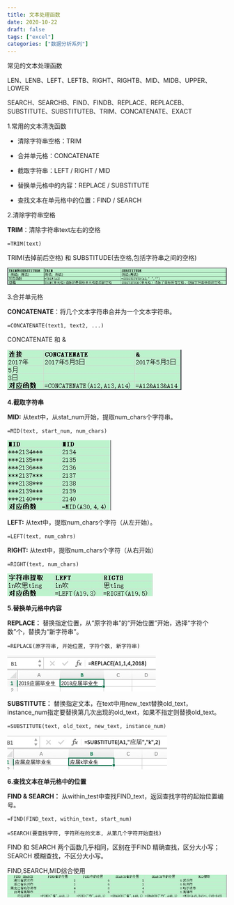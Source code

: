 ```yaml
---
title: 文本处理函数
date: 2020-10-22
draft: false
tags: ["excel"]
categories: ["数据分析系列"]
---
```


常见的文本处理函数

LEN、LENB、LEFT、LEFTB、RIGHT、RIGHTB、MID、MIDB、UPPER、LOWER

SEARCH、SEARCHB、FIND、FINDB、REPLACE、REPLACEB、SUBSTITUTE、SUBSTITUTEB、TRIM、CONCATENATE、EXACT


1.常用的文本清洗函数

- 清除字符串空格：TRIM

- 合并单元格：CONCATENATE

- 截取字符串：LEFT / RIGHT / MID

- 替换单元格中的内容：REPLACE / SUBSTITUTE

- 查找文本在单元格中的位置：FIND / SEARCH

2.清除字符串空格

**TRIM**：清除字符串text左右的空格

```
=TRIM(text)
```

TRIM(去掉前后空格) 和 SUBSTITUDE(去空格,包括字符串之间的空格)

![TRIM](/images/202009/10/TRIM.jpg)

3.合并单元格

**CONCATENATE**：将几个文本字符串合并为一个文本字符串。

```
=CONCATENATE(text1, text2, ...)
```

CONCATENATE 和 &

![CONCATENATE](/images/202009/10/CONCATENATE.jpg)


**4.截取字符串**

**MID:** 从text中，从stat_num开始，提取num_chars个字符串。
```
=MID(text, start_num, num_chars)
```
![mid](/images/202009/10/mid.jpg)

**LEFT:** 从text中，提取num_chars个字符（从左开始）。
```
=LEFT(text, num_cahrs)
```

**RIGHT:** 从text中，提取num_chars个字符（从右开始）
```
=RIGHT(text, num_chars)
```
![left&right](/images/202009/10/left&right.jpg)

**5.替换单元格中内容**

**REPLACE：** 替换指定位置，从“原字符串”的“开始位置”开始，选择“字符个数”个，替换为“新字符串”。
```
=REPLACE(原字符串, 开始位置, 字符个数, 新字符串)
```
![REPLACE](/images/202009/10/REPLACE.jpg)

**SUBSTITUTE：** 替换指定文本，在text中用new_text替换old_text，instance_num指定要替换第几次出现的old_text，如果不指定则替换old_text。

```
=SUBSTITUTE(text, old_text, new_text, instance_num)
```
![SUBSTITUTE](/images/202009/10/SUBSTITUTE.jpg)

**6.查找文本在单元格中的位置**

**FIND & SEARCH：** 从within_test中查找FIND_text，返回查找字符的起始位置编号。

```
=FIND(FIND_text, within_text, start_num)

=SEARCH(要查找字符, 字符所在的文本, 从第几个字符开始查找)
```

FIND 和 SEARCH 两个函数几乎相同，区别在于FIND 精确查找，区分大小写；SEARCH 模糊查找，不区分大小写。

FIND,SEARCH,MID综合使用
![find&search&mid](/images/202009/10/find&search&mid.jpg)

